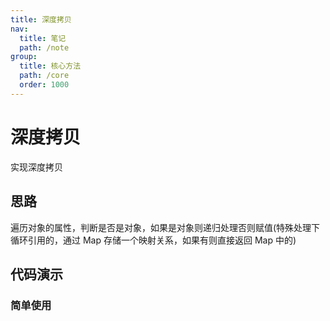 ```yaml
---
title: 深度拷贝
nav:
  title: 笔记
  path: /note
group:
  title: 核心方法
  path: /core
  order: 1000
---
```


# 深度拷贝

实现深度拷贝

## 思路

遍历对象的属性，判断是否是对象，如果是对象则递归处理否则赋值(特殊处理下循环引用的，通过 Map 存储一个映射关系，如果有则直接返回 Map 中的)

## 代码演示

### 简单使用

<code src="./demo/demo1.tsx" />
